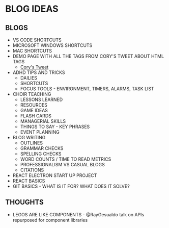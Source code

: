 # BLOG IDEAS

## BLOGS

- VS CODE SHORTCUTS
- MICROSOFT WINDOWS SHORTCUTS
- MAC SHORTCUTS
- DEMO PAGE WITH ALL THE TAGS FROM CORY'S TWEET ABOUT HTML TAGS
  - [Cory's Tweet](https://twitter.com/housecor/status/1434168409072324610)
- ADHD TIPS AND TRICKS
  - DAILIES
  - SHORTCUTS
  - FOCUS TOOLS - ENVIRONMENT, TIMERS, ALARMS, TASK LIST
- CHOIR TEACHING
  - LESSONS LEARNED
  - RESOURCES
  - GAME IDEAS
  - FLASH CARDS
  - MANAGERIAL SKILLS
  - THINGS TO SAY - KEY PHRASES
  - EVENT PLANNING
- BLOG WRITING
  - OUTLINES
  - GRAMMAR CHECKS
  - SPELLING CHECKS
  - WORD COUNTS / TIME TO READ METRICS
  - PROFESSIONALISM VS CASUAL BLOGS
  - CITATIONS
- REACT ELECTRON START UP PROJECT
- REACT BASICS
- GIT BASICS - WHAT IS IT FOR? WHAT DOES IT SOLVE?
  

## THOUGHTS

- LEGOS ARE LIKE COMPONENTS - @RayGesualdo talk on APIs repurposed for component libraries
